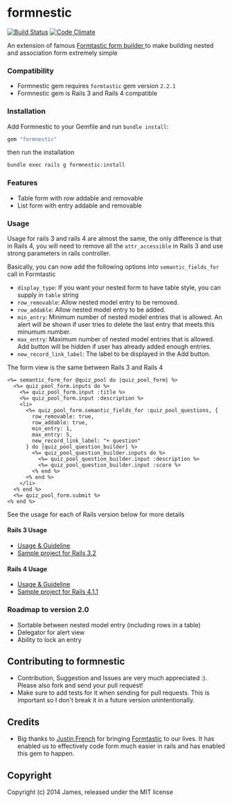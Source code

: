 # formnestic

[![Build Status](https://travis-ci.org/jameshuynh/formnestic.svg?branch=master)](https://travis-ci.org/jameshuynh/formnestic)
[![Code Climate](https://codeclimate.com/github/jameshuynh/formnestic.png)](https://codeclimate.com/github/jameshuynh/formnestic)

An extension of famous [Formtastic form builder ](https://github.com/justinfrench/formtastic) to make building nested and association form extremely simple

### Compatibility

- Formnestic gem requires ``formtastic`` gem version ``2.2.1``
- Formnestic gem is Rails 3 and Rails 4 compatible

### Installation

Add Formnestic to your Gemfile and run ``bundle install``:

```ruby
gem "formnestic"
```

then run the installation

```bash
bundle exec rails g formnestic:install
```

### Features

- Table form with row addable and removable
- List form with entry addable and removable

### Usage

Usage for rails 3 and rails 4 are almost the same, the only difference is that in Rails 4, you will need to remove all the ``attr_accessible`` in Rails 3 and use strong parameters in rails controller.

Basically, you can now add the following options into ``semantic_fields_for`` call in Formtastic

- ``display_type``: If you want your nested form to have table style, you can supply in ``table`` string
- ``row_removable``: Allow nested model entry to be removed.
- ``row_addable``: Allow nested model entry to be added.
- ``min_entry``: Minimum number of nested model entries that is allowed. An alert will be shown if user tries to delete the last entry that meets this minumum number.
- ``max_entry``: Maximum number of nested model entries that is allowed. Add button will be hidden if user has already added enough entries.
- ``new_record_link_label``: The label to be displayed in the Add button.

The form view is the same between Rails 3 and Rails 4

```erb
<%= semantic_form_for @quiz_pool do |quiz_pool_form| %>
  <%= quiz_pool_form.inputs do %>
    <%= quiz_pool_form.input :title %>
    <%= quiz_pool_form.input :description %>
    <li>
      <%= quiz_pool_form.semantic_fields_for :quiz_pool_questions, {
        row_removable: true, 
        row_addable: true,
        min_entry: 1, 
        max_entry: 5,
        new_record_link_label: "+ question"
      } do |quiz_pool_question_builder| %>
        <%= quiz_pool_question_builder.inputs do %>
          <%= quiz_pool_question_builder.input :description %>
          <%= quiz_pool_question_builder.input :score %>
        <% end %>
      <% end %>
    </li>
  <% end %>
  <%= quiz_pool_form.submit %>
<% end %>
```


See the usage for each of Rails version below for more details

#### Rails 3 Usage

- [Usage & Guideline](https://github.com/jameshuynh/formnestic/wiki/Rails-3-Guideline-and-Usage)
- [Sample project for Rails 3.2](https://github.com/jameshuynh/formnestic-sample-rails3)

#### Rails 4 Usage

- [Usage & Guideline](https://github.com/jameshuynh/formnestic/wiki/Rails-4-Guideline-and-Usage)
- [Sample project for Rails 4.1.1](https://github.com/jameshuynh/formnestic-sample-rails4)

### Roadmap to version 2.0

- Sortable between nested model entry (including rows in a table)
- Delegator for alert view
- Ability to lock an entry

## Contributing to formnestic
 
- Contribution, Suggestion and Issues are very much appreciated :). Please also fork and send your pull request!
- Make sure to add tests for it when sending for pull requests. This is important so I don't break it in a future version unintentionally.

## Credits

- Big thanks to [Justin French](https://github.com/justinfrench) for bringing [Formtastic](https://github.com/justinfrench/formtastic) to our lives. It has enabled us to effectively code form much easier in rails and has enabled this gem to happen.

## Copyright

Copyright (c) 2014 James, released under the MIT license

